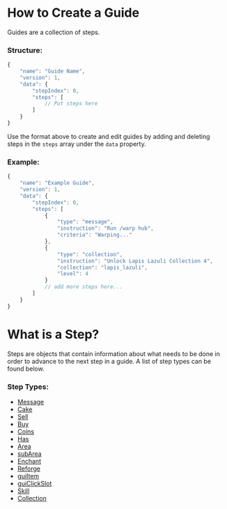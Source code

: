 # How to Create a Guide
Guides are a collection of steps.

### Structure:
```js
{
    "name": "Guide Name",
    "version": 1,
    "data": {
        "stepIndex": 0,
        "steps": [
            // Put steps here
        ]
    }
}
```
Use the format above to create and edit guides by adding and deleting steps in the ``steps`` array under the ``data`` property.

### Example:
```js
{
    "name": "Example Guide",
    "version": 1,
    "data": {
        "stepIndex": 0,
        "steps": [
            {
                "type": "message",
                "instruction": "Run /warp hub",
                "criteria": "Warping..."
            },
            {
                "type": "collection",
                "instruction": "Unlock Lapis Lazuli Collection 4",
                "collection": "lapis_lazuli",
                "level": 4
            }
            // add more steps here...
        ]
    }
}
```

# What is a Step?
Steps are objects that contain information about what needs to be done in order to advance to the next step in a guide. A list of step types can be found below.

### Step Types:
- [Message](https://github.com/LilFroggy/BingoHelper-Guide-Creation-Process/blob/master/steps/message.md#message-step)
- [Cake](https://github.com/LilFroggy/BingoHelper-Guide-Creation-Process/blob/master/steps/cake.md#cake-step)
- [Sell](https://github.com/LilFroggy/BingoHelper-Guide-Creation-Process/blob/master/steps/sell.md#sell-step)
- [Buy](https://github.com/LilFroggy/BingoHelper-Guide-Creation-Process/blob/master/steps/buy.md#buy-step)
- [Coins](https://github.com/LilFroggy/BingoHelper-Guide-Creation-Process/blob/master/steps/coins.md#coins-step)
- [Has](https://github.com/LilFroggy/BingoHelper-Guide-Creation-Process/blob/master/steps/has.md#has-step)
- [Area](https://github.com/LilFroggy/BingoHelper-Guide-Creation-Process/blob/master/steps/area.md#area-step)
- [subArea](https://github.com/LilFroggy/BingoHelper-Guide-Creation-Process/blob/master/steps/subArea.md#subarea-step)
- [Enchant](https://github.com/LilFroggy/BingoHelper-Guide-Creation-Process/blob/master/steps/enchant.md#enchant-step)
- [Reforge](https://github.com/LilFroggy/BingoHelper-Guide-Creation-Process/blob/master/steps/reforge.md#reforge-step)
- [guiItem](https://github.com/LilFroggy/BingoHelper-Guide-Creation-Process/blob/master/steps/guiItem.md#guiitem-step)
- [guiClickSlot](https://github.com/LilFroggy/BingoHelper-Guide-Creation-Process/blob/master/steps/guiClickSlot.md#guiclickslot-step)
- [Skill](https://github.com/LilFroggy/BingoHelper-Guide-Creation-Process/blob/master/steps/skill.md#skill-step)
- [Collection](https://github.com/LilFroggy/BingoHelper-Guide-Creation-Process/blob/master/steps/collection.md#collection-step)
